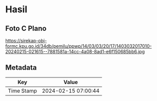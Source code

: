 # Hasil

## Foto C Plano

https://sirekap-obj-formc.kpu.go.id/34db/pemilu/ppwp/14/03/03/20/17/1403032017010-20240215-021615--7881581a-14cc-4a08-8ad1-e6f150685bb6.jpg


## Metadata

| Key        | Value               |
| ---------- | ------------------- |
| Time Stamp | 2024-02-15 07:00:44 |



